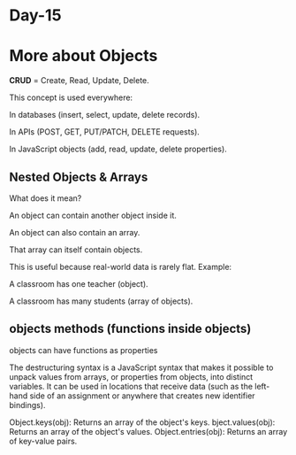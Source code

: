 # Day-15
# More about Objects

**CRUD** = Create, Read, Update, Delete.

This concept is used everywhere:

In databases (insert, select, update, delete records).

In APIs (POST, GET, PUT/PATCH, DELETE requests).

In JavaScript objects (add, read, update, delete properties).

## Nested Objects & Arrays
 What does it mean?

An object can contain another object inside it.

An object can also contain an array.

That array can itself contain objects.

This is useful because real-world data is rarely flat. Example:

A classroom has one teacher (object).

A classroom has many students (array of objects).

## objects methods (functions inside objects)
objects can have functions as properties 


The destructuring syntax is a JavaScript syntax that makes it possible to unpack values from arrays, or properties from objects, into distinct variables. It can be used in locations that receive data (such as the left-hand side of an assignment or anywhere that creates new identifier bindings).


Object.keys(obj): Returns an array of the object's keys.
bject.values(obj): Returns an array of the object's values.
Object.entries(obj): Returns an array of key-value pairs.

